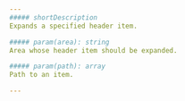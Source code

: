 ```yaml
---
##### shortDescription
Expands a specified header item.

##### param(area): string
Area whose header item should be expanded.

##### param(path): array
Path to an item.

---
```

